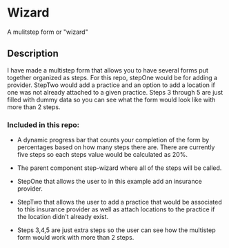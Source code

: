 # Wizard
A mulitstep form or "wizard"

## Description
I have made a multistep form that allows you to have several forms put together organized as steps. 
For this repo, stepOne would be for adding a provider. StepTwo would add a practice and an option to add a location if one was not already attached to a given practice. Steps 3 through 5 are just filled with dummy data so you can see what the form would look like with more than 2 steps.

### Included in this repo:

* A dynamic progress bar that counts your completion of the form by percentages based on how many steps there are. There are currently five steps so each steps value would be calculated as 20%.

* The parent component step-wizard where all of the steps will be called.

* StepOne that allows the user to in this example add an insurance provider.

* StepTwo that allows the user to add a practice that would be associated to this insurance provider as well as attach locations to the practice if the location didn't already exist.

* Steps 3,4,5 are just extra steps so the user can see how the multistep form would work with more than 2 steps.

